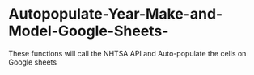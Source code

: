 # Autopopulate-Year-Make-and-Model-Google-Sheets-
These functions will call the NHTSA API and Auto-populate the cells on Google sheets
